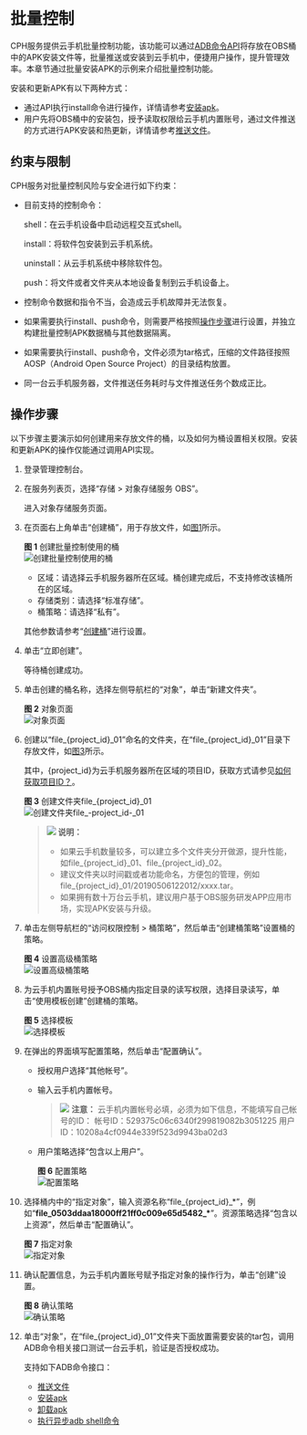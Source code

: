 # 批量控制<a name="cph_ug_0003"></a>

CPH服务提供云手机批量控制功能，该功能可以通过[ADB命令API](https://support.huaweicloud.com/api-cph/cph_api_0528.html)将存放在OBS桶中的APK安装文件等，批量推送或安装到云手机中，便捷用户操作，提升管理效率。本章节通过批量安装APK的示例来介绍批量控制功能。

安装和更新APK有以下两种方式：

-   通过API执行install命令进行操作，详情请参考[安装apk](https://support.huaweicloud.com/api-cph/cph_api_0530.html)。
-   用户先将OBS桶中的安装包，授予读取权限给云手机内置账号，通过文件推送的方式进行APK安装和热更新，详情请参考[推送文件](https://support.huaweicloud.com/api-cph/cph_api_0529.html)。

## 约束与限制<a name="section1901412183913"></a>

CPH服务对批量控制风险与安全进行如下约束：

-   目前支持的控制命令：

    shell：在云手机设备中启动远程交互式shell。

    install：将软件包安装到云手机系统。

    uninstall：从云手机系统中移除软件包。

    push：将文件或者文件夹从本地设备复制到云手机设备上。

-   控制命令数据和指令不当，会造成云手机故障并无法恢复。
-   如果需要执行install、push命令，则需要严格按照[操作步骤](#section65136523912)进行设置，并独立构建批量控制APK数据桶与其他数据隔离。
-   如果需要执行install、push命令，文件必须为tar格式，压缩的文件路径按照AOSP（Android Open Source Project）的目录结构放置。
-   同一台云手机服务器，文件推送任务耗时与文件推送任务个数成正比。

## 操作步骤<a name="section65136523912"></a>

以下步骤主要演示如何创建用来存放文件的桶，以及如何为桶设置相关权限。安装和更新APK的操作仅能通过调用API实现。

1.  登录管理控制台。

1.  在服务列表页，选择“存储 \> 对象存储服务 OBS”。

    进入对象存储服务页面。

2.  在页面右上角单击“创建桶”，用于存放文件，如[图1](#fig189001919107)所示。

    **图 1**  创建批量控制使用的桶<a name="fig189001919107"></a>  
    ![](figures/创建批量控制使用的桶.png "创建批量控制使用的桶")

    -   区域：请选择云手机服务器所在区域。桶创建完成后，不支持修改该桶所在的区域。
    -   存储类别：请选择“标准存储”。
    -   桶策略：请选择“私有”。

    其他参数请参考“[创建桶](https://support.huaweicloud.com/usermanual-obs/zh-cn_topic_0045829088.html)”进行设置。


1.  单击“立即创建”。

    等待桶创建成功。

2.  单击创建的桶名称，选择左侧导航栏的“对象”，单击“新建文件夹”。

    **图 2**  对象页面<a name="fig1679218383165"></a>  
    ![](figures/对象页面.png "对象页面")

3.  创建以“file\_\{project\_id\}\_01”命名的文件夹，在“file\_\{project\_id\}\_01”目录下存放文件，如[图3](#fig1927441612118)所示。

    其中，\{project\_id\}为云手机服务器所在区域的项目ID，获取方式请参见[如何获取项目ID？](https://support.huaweicloud.com/cph_faq/cph_faq_0004.html)。

    **图 3**  创建文件夹file\_\{project\_id\}\_01<a name="fig1927441612118"></a>  
    ![](figures/创建文件夹file_-project_id-_01.jpeg "创建文件夹file_-project_id-_01")

    >![](public_sys-resources/icon-note.gif) **说明：** 
    >-   如果云手机数量较多，可以建立多个文件夹分开做源，提升性能，如file\_\{project\_id\}\_01、file\_\{project\_id\}\_02。
    >-   建议文件夹以时间戳或者功能命名，方便包的管理，例如file\_\{project\_id\}\_01/20190506122012/xxxx.tar。
    >-   如果拥有数十万台云手机，建议用户基于OBS服务研发APP应用市场，实现APK安装与升级。


1.  单击左侧导航栏的“访问权限控制 \> 桶策略”，然后单击“创建桶策略”设置桶的策略。

    **图 4**  设置高级桶策略<a name="fig12109157111615"></a>  
    ![](figures/设置高级桶策略.jpeg "设置高级桶策略")

2.  为云手机内置账号授予OBS桶内指定目录的读写权限，选择目录读写，单击“使用模板创建”创建桶的策略。

    **图 5**  选择模板<a name="fig09010213475"></a>  
    ![](figures/选择模板.jpeg "选择模板")

3.  在弹出的界面填写配置策略，然后单击“配置确认”。
    -   授权用户选择“其他帐号”。
    -   输入云手机内置帐号。

        >![](public_sys-resources/icon-caution.gif) **注意：** 
        >云手机内置帐号必填，必须为如下信息，不能填写自己帐号的ID：
        >帐号ID：529375c06c6340f299819082b3051225
        >用户ID：10208a4cf0944e339f523d9943ba02d3

    -   用户策略选择“包含以上用户”。

        **图 6**  配置策略<a name="fig16250202712496"></a>  
        ![](figures/配置策略.jpeg "配置策略")

4.  选择桶内中的“指定对象”，输入资源名称“file\_\{project\_id\}\_\*”，例如“**file\_0503ddaa18000ff21ff0c009e65d5482\_\***”。资源策略选择“包含以上资源”，然后单击“配置确认”。

    **图 7**  指定对象<a name="fig9352161144510"></a>  
    ![](figures/指定对象.jpeg "指定对象")

5.  确认配置信息，为云手机内置账号赋予指定对象的操作行为，单击“创建”设置。

    **图 8**  确认策略<a name="fig12111129154413"></a>  
    ![](figures/确认策略.jpeg "确认策略")


1.  单击“对象”，在“file\_\{project\_id\}\_01”文件夹下面放置需要安装的tar包，调用ADB命令相关接口测试一台云手机，验证是否授权成功。

    支持如下ADB命令接口：

    -   [推送文件](https://support.huaweicloud.com/api-cph/cph_api_0529.html)
    -   [安装apk](https://support.huaweicloud.com/api-cph/cph_api_0530.html)
    -   [卸载apk](https://support.huaweicloud.com/api-cph/cph_api_0531.html)
    -   [执行异步adb shell命令](https://support.huaweicloud.com/api-cph/cph_api_0532.html)


